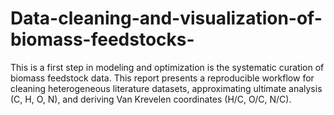 # Data-cleaning-and-visualization-of-biomass-feedstocks-
This is a first step in modeling and optimization is the systematic curation of biomass feedstock data. This report presents a reproducible workflow for cleaning heterogeneous literature datasets, approximating ultimate analysis (C, H, O, N), and deriving Van Krevelen coordinates (H/C, O/C, N/C).
